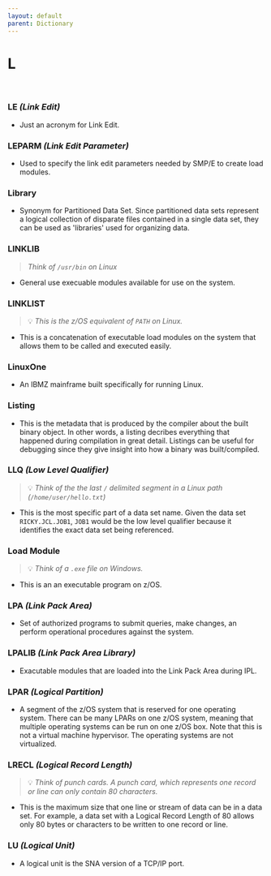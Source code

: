 ```yaml
---
layout: default
parent: Dictionary
---
```


# L

&nbsp;

### LE *(Link Edit)*
* Just an acronym for Link Edit.

### LEPARM *(Link Edit Parameter)*
* Used to specify the link edit parameters needed by SMP/E to create load modules.

### Library
* Synonym for Partitioned Data Set. Since partitioned data sets represent a logical collection of disparate files contained in a single data set, they can be used as 'libraries' used for organizing data.

### LINKLIB
> _Think of `/usr/bin` on Linux_

* General use execuable modules available for use on the system.

### LINKLIST
> 💡 _This is the z/OS equivalent of `PATH` on Linux._

* This is a concatenation of executable load modules on the system that allows them to be called and executed easily.

### LinuxOne
* An IBMZ mainframe built specifically for running Linux.

### Listing
* This is the metadata that is produced by the compiler about the built binary object. In other words, a listing decribes everything that happened during compilation in great detail. Listings can be useful for debugging since they give insight into how a binary was built/compiled.

### LLQ *(Low Level Qualifier)*
> 💡 _Think of the the last `/` delimited segment in a Linux path (`/home/user/hello.txt`)_

* This is the most specific part of a data set name. Given the data set `RICKY.JCL.JOB1`, `JOB1` would be the low level qualifier because it identifies the exact data set being referenced.

### Load Module
> 💡 _Think of a `.exe` file on Windows._

* This is an an executable program on z/OS.

### LPA *(Link Pack Area)*
* Set of authorized programs to submit queries, make changes, an perform operational procedures against the system.

### LPALIB *(Link Pack Area Library)*
* Exacutable modules that are loaded into the Link Pack Area during IPL.

### LPAR *(Logical Partition)*
* A segment of the z/OS system that is reserved for one operating system. There can be many LPARs on one z/OS system, meaning that multiple operating systems can be run on one z/OS box. Note that this is not a virtual machine hypervisor. The operating systems are not virtualized.

### LRECL *(Logical Record Length)*
> 💡 _Think of punch cards. A punch card, which represents one record or line can only contain 80 characters._

* This is the maximum size that one line or stream of data can be in a data set. For example, a data set with a Logical Record Length of 80 allows only 80 bytes or characters to be written to one record or line.

### LU *(Logical Unit)*
* A logical unit is the SNA version of a TCP/IP port.
